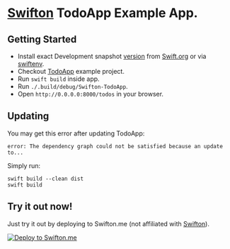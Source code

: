 # [Swifton](https://github.com/necolt/Swifton) TodoApp Example App.

## Getting Started

* Install exact Development snapshot [version](https://github.com/necolt/Swifton-TodoApp/blob/master/.swift-version) from [Swift.org](https://swift.org/download/) or via [swiftenv](https://github.com/kylef/swiftenv).
* Checkout [TodoApp](https://github.com/necolt/Swifton-TodoApp) example project.
* Run ```swift build``` inside app.
* Run ```./.build/debug/Swifton-TodoApp```.
* Open ```http://0.0.0.0:8000/todos``` in your browser.

## Updating

You may get this error after updating TodoApp:
```
error: The dependency graph could not be satisfied because an update to...
```

Simply run:

```
swift build --clean dist
swift build
```

## Try it out now!

Just try it out by deploying to Swifton.me (not affiliated with [Swifton](https://github.com/necolt/Swifton)).

[![Deploy to Swifton.me](https://serve.swifton.me/badge.png)](https://serve.swifton.me/oneclick?repository=https://github.com/necolt/Swifton-TodoApp)

